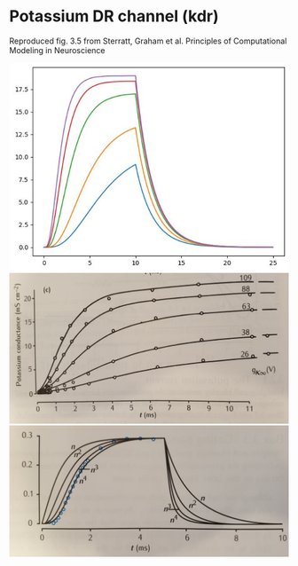 # Potassium DR channel (kdr)
Reproduced fig. 3.5 from Sterratt, Graham et al. Principles of Computational Modeling in Neuroscience

![Simulational conductancy and open/close state for 26, 38, 63, 88, 109 mV](img/kdr_sim.jpg)
![HH conductancy from the book for 26, 38, 63, 88, 109 mV](img/kdr_conductancy.jpg)
![HH open/close state from the book](img/kdrl_open.jpg)
